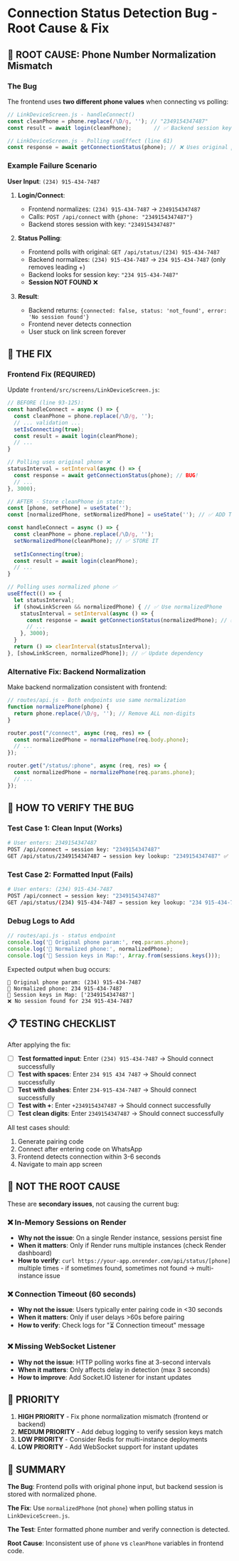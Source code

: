 # Connection Status Detection Bug - Root Cause & Fix

## 🔴 ROOT CAUSE: Phone Number Normalization Mismatch

### The Bug

The frontend uses **two different phone values** when connecting vs polling:

```javascript
// LinkDeviceScreen.js - handleConnect()
const cleanPhone = phone.replace(/\D/g, ''); // "2349154347487"
const result = await login(cleanPhone);       // ✅ Backend session key: "2349154347487"

// LinkDeviceScreen.js - Polling useEffect (line 61)
const response = await getConnectionStatus(phone); // ❌ Uses original phone input!
```

### Example Failure Scenario

**User Input**: `(234) 915-434-7487`

1. **Login/Connect**:
   - Frontend normalizes: `(234) 915-434-7487` → `2349154347487`
   - Calls: `POST /api/connect` with `{phone: "2349154347487"}`
   - Backend stores session with key: `"2349154347487"`

2. **Status Polling**:
   - Frontend polls with original: `GET /api/status/(234) 915-434-7487`
   - Backend normalizes: `(234) 915-434-7487` → `234 915-434-7487` (only removes leading +)
   - Backend looks for session key: `"234 915-434-7487"`
   - **Session NOT FOUND** ❌

3. **Result**:
   - Backend returns: `{connected: false, status: 'not_found', error: 'No session found'}`
   - Frontend never detects connection
   - User stuck on link screen forever

## 🔧 THE FIX

### Frontend Fix (REQUIRED)

Update `frontend/src/screens/LinkDeviceScreen.js`:

```javascript
// BEFORE (line 93-125):
const handleConnect = async () => {
  const cleanPhone = phone.replace(/\D/g, '');
  // ... validation ...
  setIsConnecting(true);
  const result = await login(cleanPhone);
  // ...
}

// Polling uses original phone ❌
statusInterval = setInterval(async () => {
  const response = await getConnectionStatus(phone); // BUG!
  // ...
}, 3000);
```

```javascript
// AFTER - Store cleanPhone in state:
const [phone, setPhone] = useState('');
const [normalizedPhone, setNormalizedPhone] = useState(''); // ✅ ADD THIS

const handleConnect = async () => {
  const cleanPhone = phone.replace(/\D/g, '');
  setNormalizedPhone(cleanPhone); // ✅ STORE IT
  
  setIsConnecting(true);
  const result = await login(cleanPhone);
  // ...
}

// Polling uses normalized phone ✅
useEffect(() => {
  let statusInterval;
  if (showLinkScreen && normalizedPhone) { // ✅ Use normalizedPhone
    statusInterval = setInterval(async () => {
      const response = await getConnectionStatus(normalizedPhone); // ✅ FIXED!
      // ...
    }, 3000);
  }
  return () => clearInterval(statusInterval);
}, [showLinkScreen, normalizedPhone]); // ✅ Update dependency
```

### Alternative Fix: Backend Normalization

Make backend normalization consistent with frontend:

```javascript
// routes/api.js - Both endpoints use same normalization
function normalizePhone(phone) {
  return phone.replace(/\D/g, ''); // Remove ALL non-digits
}

router.post("/connect", async (req, res) => {
  const normalizedPhone = normalizePhone(req.body.phone);
  // ...
});

router.get("/status/:phone", async (req, res) => {
  const normalizedPhone = normalizePhone(req.params.phone);
  // ...
});
```

## 🧪 HOW TO VERIFY THE BUG

### Test Case 1: Clean Input (Works)
```bash
# User enters: 2349154347487
POST /api/connect → session key: "2349154347487"
GET /api/status/2349154347487 → session key lookup: "2349154347487" ✅ MATCH
```

### Test Case 2: Formatted Input (Fails)
```bash
# User enters: (234) 915-434-7487
POST /api/connect → session key: "2349154347487"
GET /api/status/(234) 915-434-7487 → session key lookup: "234 915-434-7487" ❌ NO MATCH
```

### Debug Logs to Add

```javascript
// routes/api.js - status endpoint
console.log('📱 Original phone param:', req.params.phone);
console.log('📱 Normalized phone:', normalizedPhone);
console.log('📱 Session keys in Map:', Array.from(sessions.keys()));
```

Expected output when bug occurs:
```
📱 Original phone param: (234) 915-434-7487
📱 Normalized phone: 234 915-434-7487
📱 Session keys in Map: ['2349154347487']
❌ No session found for 234 915-434-7487
```

## 📋 TESTING CHECKLIST

After applying the fix:

- [ ] **Test formatted input**: Enter `(234) 915-434-7487` → Should connect successfully
- [ ] **Test with spaces**: Enter `234 915 434 7487` → Should connect successfully  
- [ ] **Test with dashes**: Enter `234-915-434-7487` → Should connect successfully
- [ ] **Test with +**: Enter `+2349154347487` → Should connect successfully
- [ ] **Test clean digits**: Enter `2349154347487` → Should connect successfully

All test cases should:
1. Generate pairing code
2. Connect after entering code on WhatsApp
3. Frontend detects connection within 3-6 seconds
4. Navigate to main app screen

## 🚫 NOT THE ROOT CAUSE

These are **secondary issues**, not causing the current bug:

### ❌ In-Memory Sessions on Render
- **Why not the issue**: On a single Render instance, sessions persist fine
- **When it matters**: Only if Render runs multiple instances (check Render dashboard)
- **How to verify**: `curl https://your-app.onrender.com/api/status/[phone]` multiple times - if sometimes found, sometimes not found → multi-instance issue

### ❌ Connection Timeout (60 seconds)
- **Why not the issue**: Users typically enter pairing code in <30 seconds
- **When it matters**: Only if user delays >60s before pairing
- **How to verify**: Check logs for "⏳ Connection timeout" message

### ❌ Missing WebSocket Listener
- **Why not the issue**: HTTP polling works fine at 3-second intervals
- **When it matters**: Only affects delay in detection (max 3 seconds)
- **How to improve**: Add Socket.IO listener for instant updates

## 🎯 PRIORITY

1. **HIGH PRIORITY** - Fix phone normalization mismatch (frontend or backend)
2. **MEDIUM PRIORITY** - Add debug logging to verify session keys match
3. **LOW PRIORITY** - Consider Redis for multi-instance deployments
4. **LOW PRIORITY** - Add WebSocket support for instant updates

## 📝 SUMMARY

**The Bug**: Frontend polls with original phone input, but backend session is stored with normalized phone.

**The Fix**: Use `normalizedPhone` (not `phone`) when polling status in `LinkDeviceScreen.js`.

**The Test**: Enter formatted phone number and verify connection is detected.

**Root Cause**: Inconsistent use of `phone` vs `cleanPhone` variables in frontend code.

